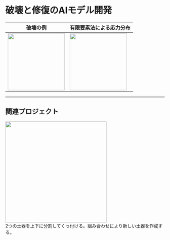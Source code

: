 # 破壊と修復のAIモデル開発

|破壊の例|有限要素法による応力分布|
|-------|----------------------|
|<img src="https://github.com/user-attachments/assets/4476b43b-83d1-491f-ab3f-98be63fa897e" width="180px">|<img src="https://github.com/user-attachments/assets/30ddaa74-9ff7-458a-8f03-a4f0b8ea9e80" width="180px">|

<hr>
<h2>関連プロジェクト</h2>
<a href="https://www.pecode.com/suika/joumon.html">
  <img width="320px" src="https://github.com/user-attachments/assets/03d8c514-f07b-42ed-b05d-d742ea94b96d">
</a>
<br>2つの土器を上下に分割してくっ付ける。組み合わせにより新しい土器を作成する。

